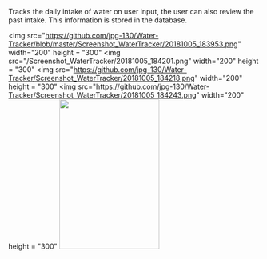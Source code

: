 Tracks the daily intake of water on user input, the user can also review the past intake. This information is stored in the database.

<img src="https://github.com/jpg-130/Water-Tracker/blob/master/Screenshot_WaterTracker/20181005_183953.png" width="200" height = "300"
<img src="/Screenshot_WaterTracker/20181005_184201.png" width="200" height = "300"
<img src="https://github.com/jpg-130/Water-Tracker/Screenshot_WaterTracker/20181005_184218.png" width="200" height = "300"
<img src="https://github.com/jpg-130/Water-Tracker/Screenshot_WaterTracker/20181005_184243.png" width="200" height = "300"
<img src="https://github.com/jpg-130/Water-Tracker/Screenshot_WaterTracker/20181005_184302.png" width="200" height = "300">